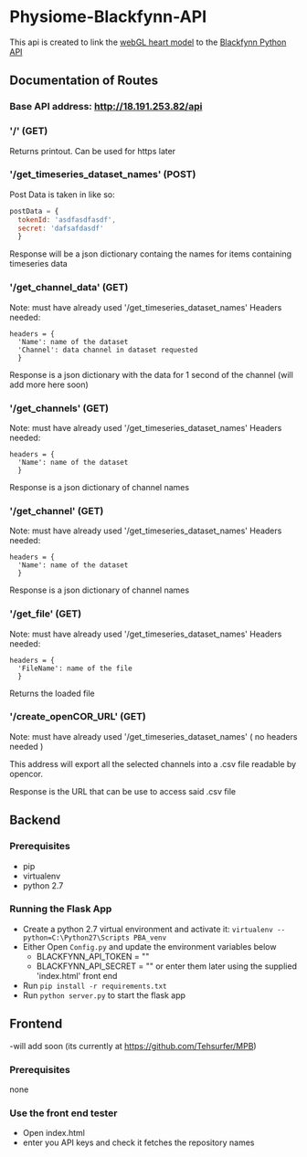 # Physiome-Blackfynn-API
This api is created to link the [webGL heart model](https://github.com/Tehsurfer/MPB) to the [Blackfynn Python API](https://github.com/Blackfynn/blackfynn-python)

## Documentation of Routes

### Base API address: http://18.191.253.82/api

### '/' (GET)
Returns printout. Can be used for https later

### '/get_timeseries_dataset_names' (POST)
Post Data is taken in like so:

```javascript
postData = { 
  tokenId: 'asdfasdfasdf',
  secret: 'dafsafdasdf'
  }
```
 
  
Response will be a json dictionary containg the names for items containing timeseries data

### '/get_channel_data' (GET)
Note: must have already used '/get_timeseries_dataset_names'
Headers needed:

```
headers = {
  'Name': name of the dataset
  'Channel': data channel in dataset requested
  }
```
  
Response is a json dictionary with the data for 1 second of the channel (will add more here soon)

### '/get_channels' (GET)
Note: must have already used '/get_timeseries_dataset_names'
Headers needed:

```
headers = {
  'Name': name of the dataset
  }
```
  
Response is a json dictionary of channel names

### '/get_channel' (GET)
Note: must have already used '/get_timeseries_dataset_names'
Headers needed:

```
headers = {
  'Name': name of the dataset
  }
```
  
Response is a json dictionary of channel names

### '/get_file' (GET)
Note: must have already used '/get_timeseries_dataset_names'
Headers needed:

```
headers = {
  'FileName': name of the file
  }
```
  
Returns the loaded file

### '/create_openCOR_URL' (GET)
Note: must have already used '/get_timeseries_dataset_names'
( no headers needed )
  
This address will export all the selected channels into a .csv file readable by opencor. 

Response is the URL that can be use to access said .csv file
  
## Backend

### Prerequisites
- pip
- virtualenv
- python 2.7

### Running the Flask App
- Create a python 2.7 virtual environment and activate it: `virtualenv --python=C:\Python27\Scripts PBA_venv`
- Either Open `Config.py` and update the environment variables below
  - BLACKFYNN_API_TOKEN = ""
  - BLACKFYNN_API_SECRET = ""
  or enter them later using the supplied 'index.html' front end
- Run `pip install -r requirements.txt`
- Run `python server.py` to start the flask app

## Frontend
-will add soon (its currently at https://github.com/Tehsurfer/MPB)

### Prerequisites
none

### Use the front end tester
- Open index.html
- enter you API keys and check it fetches the repository names


